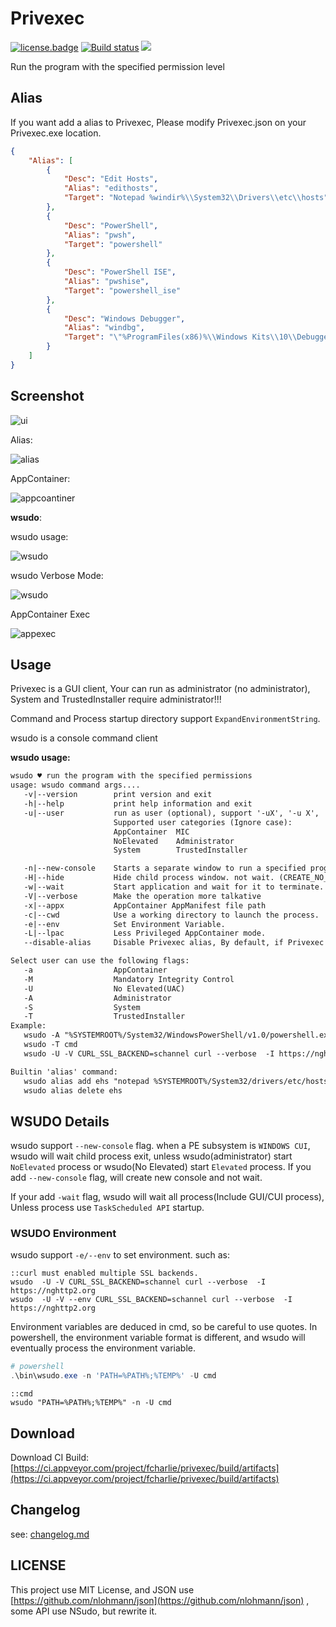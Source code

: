 # Privexec

<!--[![release.badge]][release.link]
[![latestdownloads.badge]][latestdownloads.link]
[![totaldownloads.badge]][totaldownloads.link]-->
[![license.badge]][license.link]
[![Build status](https://ci.appveyor.com/api/projects/status/2cbd4pceqbldlixx/branch/master?svg=true)](https://ci.appveyor.com/project/fcharlie/privexec/branch/master) <a href="https://996.icu"><img src="https://img.shields.io/badge/link-996.icu-red.svg"></a>


Run the program with the specified permission level

## Alias

If you want add a alias to Privexec, Please modify Privexec.json on your Privexec.exe location.

```json
{
    "Alias": [
        {
            "Desc": "Edit Hosts",
            "Alias": "edithosts",
            "Target": "Notepad %windir%\\System32\\Drivers\\etc\\hosts"
        },
        {
            "Desc": "PowerShell",
            "Alias": "pwsh",
            "Target": "powershell"
        },
        {
            "Desc": "PowerShell ISE",
            "Alias": "pwshise",
            "Target": "powershell_ise"
        },
        {
            "Desc": "Windows Debugger",
            "Alias": "windbg",
            "Target": "\"%ProgramFiles(x86)%\\Windows Kits\\10\\Debuggers\\x64\\windbg.exe\""
        }
    ]
}
```


## Screenshot

![ui](docs/images/admin.png)


Alias:

![alias](docs/images/alias.png)

AppContainer:

![appcoantiner](docs/images/appcontainer.png)

**wsudo**:


wsudo usage:

![wsudo](docs/images/wsudo.png)

wsudo Verbose Mode:

![wsudo](docs/images/wsudo3.png)

AppContainer Exec

![appexec](docs/images/appexec.png)

## Usage

Privexec is a GUI client, Your can run as administrator (no administrator), System and TrustedInstaller require administrator!!!

Command and Process startup directory support `ExpandEnvironmentString`.

wsudo is a console command client

**wsudo usage:**

```txt
wsudo ♥ run the program with the specified permissions
usage: wsudo command args....
   -v|--version        print version and exit
   -h|--help           print help information and exit
   -u|--user           run as user (optional), support '-uX', '-u X', '--user=X', '--user X'
                       Supported user categories (Ignore case):
                       AppContainer  MIC
                       NoElevated    Administrator
                       System        TrustedInstaller

   -n|--new-console    Starts a separate window to run a specified program or command.
   -H|--hide           Hide child process window. not wait. (CREATE_NO_WINDOW)
   -w|--wait           Start application and wait for it to terminate.
   -V|--verbose        Make the operation more talkative
   -x|--appx           AppContainer AppManifest file path
   -c|--cwd            Use a working directory to launch the process.
   -e|--env            Set Environment Variable.
   -L|--lpac           Less Privileged AppContainer mode.
   --disable-alias     Disable Privexec alias, By default, if Privexec exists alias, use it.

Select user can use the following flags:
   -a                  AppContainer
   -M                  Mandatory Integrity Control
   -U                  No Elevated(UAC)
   -A                  Administrator
   -S                  System
   -T                  TrustedInstaller
Example:
   wsudo -A "%SYSTEMROOT%/System32/WindowsPowerShell/v1.0/powershell.exe" -NoProfile
   wsudo -T cmd
   wsudo -U -V CURL_SSL_BACKEND=schannel curl --verbose  -I https://nghttp2.org

Builtin 'alias' command:
   wsudo alias add ehs "notepad %SYSTEMROOT%/System32/drivers/etc/hosts" "Edit Hosts"
   wsudo alias delete ehs

```

## WSUDO Details

wsudo support `--new-console` flag. when a PE subsystem is `WINDOWS CUI`, wsudo will wait child process exit, unless wsudo(administrator) start `NoElevated` process or wsudo(No Elevated) start `Elevated` process. If you add `--new-console` flag, will create new console and not wait.

If your add `-wait` flag, wsudo will wait all process(Include GUI/CUI process), Unless process use `TaskScheduled API` startup.

### WSUDO Environment

wsudo support `-e/--env` to set environment. such as:

```batch
::curl must enabled multiple SSL backends.
wsudo  -U -V CURL_SSL_BACKEND=schannel curl --verbose  -I https://nghttp2.org
wsudo  -U -V --env CURL_SSL_BACKEND=schannel curl --verbose  -I https://nghttp2.org
```

Environment variables are deduced in cmd, so be careful to use quotes. In powershell, the environment variable format is different, and wsudo will eventually process the environment variable.

```powershell
# powershell
.\bin\wsudo.exe -n 'PATH=%PATH%;%TEMP%' -U cmd
```

```batch
::cmd
wsudo "PATH=%PATH%;%TEMP%" -n -U cmd
```


## Download

Download CI Build:
[https://ci.appveyor.com/project/fcharlie/privexec/build/artifacts](https://ci.appveyor.com/project/fcharlie/privexec/build/artifacts)


## Changelog

see: [changelog.md](./docs/changelog.md)

## LICENSE

This project use MIT License, and JSON use [https://github.com/nlohmann/json](https://github.com/nlohmann/json) , some API use NSudo, but rewrite it.


[release.badge]: https://img.shields.io/github/release/M2Team/Privexec.svg
[release.link]: https://github.com/M2Team/Privexec/releases/latest
[latestdownloads.badge]: https://img.shields.io/github/downloads/M2Team/Privexec/latest/total.svg
[latestdownloads.link]: https://github.com/M2Team/Privexec/releases/latest
[totaldownloads.badge]: https://img.shields.io/github/downloads/M2Team/Privexec/total.svg
[totaldownloads.link]: https://github.com/M2Team/Privexec/releases
[license.badge]: https://img.shields.io/github/license/M2Team/Privexec.svg
[license.link]: LICENSE